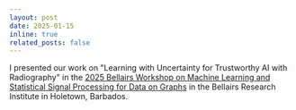 ```yaml
---
layout: post
date: 2025-01-15
inline: true
related_posts: false
---
```


I presented our work on "Learning with Uncertainty for Trustworthy AI with Radiography" in the [2025 Bellairs Workshop on Machine Learning and Statistical Signal Processing for Data on Graphs](https://networks.lab.mcgill.ca/docs/events/bellair_workshop_2025/) in the Bellairs Research Institute in Holetown, Barbados. 